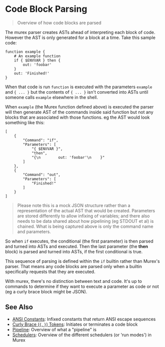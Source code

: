 # Code Block Parsing

> Overview of how code blocks are parsed

The murex parser creates ASTs ahead of interpreting each block of code. However
the AST is only generated for a block at a time. Take this sample code:

```
function example {
    # An example function
    if { $ENVVAR } then {
        out: 'foobar'
    }
    out: 'Finished!'
}
```

When that code is run `function` is executed with the parameters `example` and
`{ ... }` but the contents of `{ ... }` isn't converted into ASTs until someone
calls `example` elsewhere in the shell.

When `example` (the Murex function defined above) is executed the parser will
then generate AST of the commands inside said function but not any blocks that
are associated with those functions. eg the AST would look something like this:

```
[
    {
        "Command": "if",
        "Parameters": [
            "{ $ENVVAR }",
            "then",
            "{\n        out: 'foobar'\n    }"
        ]
    },
    {
        "Command": "out",
        "Parameters": [
            "Finished!"
        ]
    }
]
```

> Please note this is a mock JSON structure rather than a representation of the
> actual AST that would be created. Parameters are stored differently to allow
> infixing of variables; and there also needs to be data shared about how
> pipelining (eg STDOUT et al) is chained. What is being captured above is only
> the command name and parameters.

So when `if` executes, the conditional (the first parameter) is then parsed and
turned into ASTs and executed. Then the last parameter (the **then** block) is
parsed and turned into ASTs, if the first conditional is true.

This sequence of parsing is defined within the `if` builtin rather than
Murex's parser. That means any code blocks are parsed only when a builtin
specifically requests that they are executed.

With murex, there's no distinction between text and code. It's up to commands
to determine if they want to execute a parameter as code or not (eg a curly
brace block might be JSON).

## See Also

- [ANSI Constants](/user-guide/ansi.md):
  Infixed constants that return ANSI escape sequences
- [Curly Brace (`{`, `}`) Tokens](/parser/curly-brace.md):
  Initiates or terminates a code block
- [Pipeline](/user-guide/pipeline.md):
  Overview of what a "pipeline" is
- [Schedulers](/user-guide/schedulers.md):
  Overview of the different schedulers (or 'run modes') in Murex
